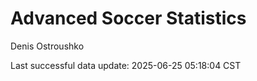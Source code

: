 # Advanced Soccer Statistics
Denis Ostroushko

<!-- gfm -->

Last successful data update: 2025-06-25 05:18:04 CST
